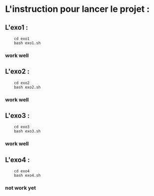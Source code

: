 # L'instruction pour lancer le projet : 

## L'exo1 :

```
    cd exo1
    bash exo1.sh
```
### work well

## L'exo2 : 

```
    cd exo2
    bash exo2.sh
```
### work well

## L'exo3 : 

```
    cd exo3
    bash exo3.sh
```
### work well


## L'exo4 : 

```
    cd exo4
    bash exo4.sh
```

### not work yet
